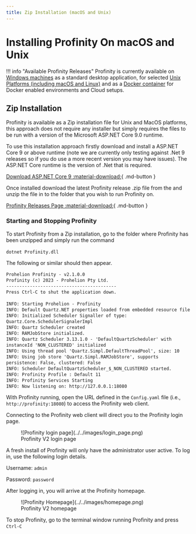 ```yaml
---
title: Zip Installation (macOS and Unix)
---
```


# Installing Profinity On macOS and Unix

!!! info "Available Profinity Releases"
    Profinity is currently available on [Windows machines](./Windows_Installation.md) as a standard desktop application, for selected [Unix Platforms (including macOS and Linux)](./Zip_Installation.md) and as a [Docker container](./Docker_Installation.md) for Docker enabled environments and Cloud setups.

## Zip Installation

Profinity is available as a Zip installation file for Unix and MacOS platforms, this approach does not require any installer but simply requires the files to be run with a version of the Microsoft ASP.NET Core 9.0 runtime.

To use this installation approach firstly download and install a ASP.NET Core 9 or above runtime (note we are currently only testing against .Net 9 releases so if you do use a more recent version you may have issues).  The ASP.NET Core runtime is the version of .Net that is required.

[Download ASP.NET Core 9 :material-download:](https://dotnet.microsoft.com/en-us/download/dotnet/9.0){ .md-button }

Once installed download the latest Profinity release .zip file from the  and unzip the file in to the folder that you wish to run Profinity on.

[Profinity Releases Page :material-download:](https://github.com/Prohelion/Profinity/releases){ .md-button }

### Starting and Stopping Profinity

To start Profinity from a Zip installation, go to the folder where Profinity has been unzipped and simply run the command

`dotnet Profinity.dll`

The following or similar should then appear.

```
Prohelion Profinity - v2.1.0.0
Profinity (c) 2023 - Prohelion Pty Ltd.
------------------------------------------
Press Ctrl-C to shut the application down.

INFO: Starting Prohelion - Profinity
INFO: Default Quartz.NET properties loaded from embedded resource file
INFO: Initialized Scheduler Signaller of type: Quartz.Core.SchedulerSignalerImpl
INFO: Quartz Scheduler created
INFO: RAMJobStore initialized.
INFO: Quartz Scheduler 3.13.1.0 - 'DefaultQuartzScheduler' with instanceId 'NON_CLUSTERED' initialized
INFO: Using thread pool 'Quartz.Simpl.DefaultThreadPool', size: 10
INFO: Using job store 'Quartz.Simpl.RAMJobStore', supports persistence: False, clustered: False
INFO: Scheduler DefaultQuartzScheduler_$_NON_CLUSTERED started.
INFO: Profinity Profile : Default 11
INFO: Profinity Services Starting
INFO: Now listening on: http://127.0.0.1:18080
```

With Profinity running, open the URL defined in the `Config.yaml` file (i.e., `http://profinity:18080`) to access the Profinity web client. 

Connecting to the Profinity web client will direct you to the Profinity login page. 

<figure markdown>
![Profinity login page](../../images/login_page.png)
<figcaption>Profinity V2 login page</figcaption>
</figure>

A fresh install of Profinity will only have the administrator user active. To log in, use the following login details.

Username: `admin`

Password: `password`

After logging in, you will arrive at the Profinity homepage.

<figure markdown>
![Profinity Homepage](../../images/homepage.png)
<figcaption>Profinity V2 homepage</figcaption>
</figure>

To stop Profinity, go to the terminal window running Profinity and press `Ctrl-C`